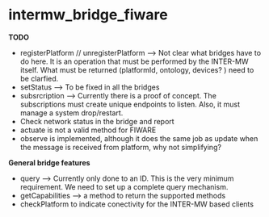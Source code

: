 # intermw_bridge_fiware

__TODO__
* registerPlatform // unregisterPlatform --> Not clear what bridges have to do here. It is an operation that must be performed by the INTER-MW itself. What must be returned (platformId, ontology, devices? ) need to be clarfied.
* setStatus --> To be fixed in all the bridges
* subsrcription --> Currently there is a proof of concept. The subscriptions must create unique endpoints to listen. Also, it must manage a system drop/restart.
* Check network status in the bridge and report
* actuate is not a valid method for FIWARE
* observe is implemented, although it does the same job as update when the message is received from platform, why not simplifying?


**General bridge features**

* query --> Currently only done to an ID. This is the very minimum requirement. We need to set up a complete query mechanism.
* getCapabilities --> a method to return the supported methods
* checkPlatform to indicate conectivity for the INTER-MW based clients